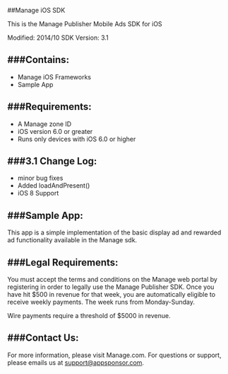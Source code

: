 ##Manage iOS SDK


This is the Manage Publisher Mobile Ads SDK for iOS

Modified: 2014/10
SDK Version: 3.1

###Contains:
----------------------------------
* Manage iOS Frameworks
* Sample App

###Requirements:
----------------------------------
* A Manage zone ID
* iOS version 6.0 or greater
* Runs only devices with iOS 6.0 or higher

###3.1 Change Log:
----------------------------------
* minor bug fixes
* Added loadAndPresent()
* iOS 8 Support

###Sample App:
----------------------------------
This app is a simple implementation of the basic display ad and rewarded ad functionality available in the
Manage sdk.


###Legal Requirements:
----------------------------------
You must accept the terms and conditions on the Manage web portal by registering in order to legally use the
Manage Publisher SDK.  Once you have hit $500 in revenue for that week, you are automatically eligible to
receive weekly payments. The week runs from Monday-Sunday.

Wire payments require a threshold of $5000 in revenue.

###Contact Us: 
----------------------------------
For more information, please visit Manage.com.  For questions or support, please emails us at
[support@appsponsor.com](mailto:support@appsponsor.com).